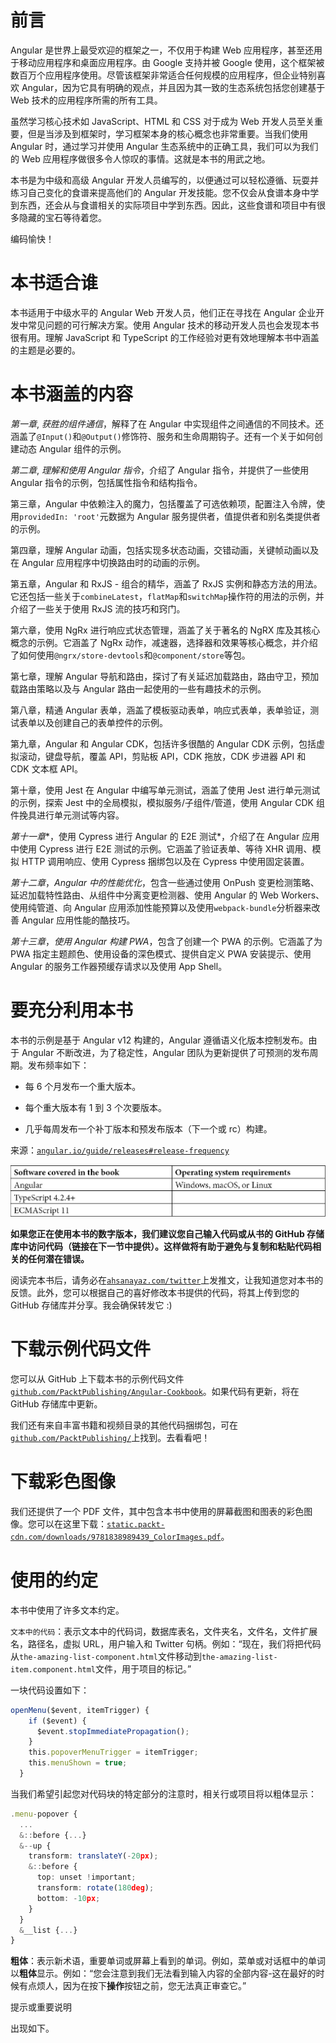 # 前言

Angular 是世界上最受欢迎的框架之一，不仅用于构建 Web 应用程序，甚至还用于移动应用程序和桌面应用程序。由 Google 支持并被 Google 使用，这个框架被数百万个应用程序使用。尽管该框架非常适合任何规模的应用程序，但企业特别喜欢 Angular，因为它具有明确的观点，并且因为其一致的生态系统包括您创建基于 Web 技术的应用程序所需的所有工具。

虽然学习核心技术如 JavaScript、HTML 和 CSS 对于成为 Web 开发人员至关重要，但是当涉及到框架时，学习框架本身的核心概念也非常重要。当我们使用 Angular 时，通过学习并使用 Angular 生态系统中的正确工具，我们可以为我们的 Web 应用程序做很多令人惊叹的事情。这就是本书的用武之地。

本书是为中级和高级 Angular 开发人员编写的，以便通过可以轻松遵循、玩耍并练习自己变化的食谱来提高他们的 Angular 开发技能。您不仅会从食谱本身中学到东西，还会从与食谱相关的实际项目中学到东西。因此，这些食谱和项目中有很多隐藏的宝石等待着您。

编码愉快！

# 本书适合谁

本书适用于中级水平的 Angular Web 开发人员，他们正在寻找在 Angular 企业开发中常见问题的可行解决方案。使用 Angular 技术的移动开发人员也会发现本书很有用。理解 JavaScript 和 TypeScript 的工作经验对更有效地理解本书中涵盖的主题是必要的。

# 本书涵盖的内容

*第一章*, *获胜的组件通信*，解释了在 Angular 中实现组件之间通信的不同技术。还涵盖了`@Input()`和`@Output()`修饰符、服务和生命周期钩子。还有一个关于如何创建动态 Angular 组件的示例。

*第二章*, *理解和使用 Angular 指令*，介绍了 Angular 指令，并提供了一些使用 Angular 指令的示例，包括属性指令和结构指令。

第三章，Angular 中依赖注入的魔力，包括覆盖了可选依赖项，配置注入令牌，使用`providedIn: 'root'`元数据为 Angular 服务提供者，值提供者和别名类提供者的示例。

第四章，理解 Angular 动画，包括实现多状态动画，交错动画，关键帧动画以及在 Angular 应用程序中切换路由时的动画的示例。

第五章，Angular 和 RxJS - 组合的精华，涵盖了 RxJS 实例和静态方法的用法。它还包括一些关于`combineLatest`，`flatMap`和`switchMap`操作符的用法的示例，并介绍了一些关于使用 RxJS 流的技巧和窍门。

第六章，使用 NgRx 进行响应式状态管理，涵盖了关于著名的 NgRX 库及其核心概念的示例。它涵盖了 NgRx 动作，减速器，选择器和效果等核心概念，并介绍了如何使用`@ngrx/store-devtools`和`@component/store`等包。

第七章，理解 Angular 导航和路由，探讨了有关延迟加载路由，路由守卫，预加载路由策略以及与 Angular 路由一起使用的一些有趣技术的示例。

第八章，精通 Angular 表单，涵盖了模板驱动表单，响应式表单，表单验证，测试表单以及创建自己的表单控件的示例。

第九章，Angular 和 Angular CDK，包括许多很酷的 Angular CDK 示例，包括虚拟滚动，键盘导航，覆盖 API，剪贴板 API，CDK 拖放，CDK 步进器 API 和 CDK 文本框 API。

第十章，使用 Jest 在 Angular 中编写单元测试，涵盖了使用 Jest 进行单元测试的示例，探索 Jest 中的全局模拟，模拟服务/子组件/管道，使用 Angular CDK 组件挽具进行单元测试等内容。

*第十一章**，使用 Cypress 进行 Angular 的 E2E 测试*，介绍了在 Angular 应用中使用 Cypress 进行 E2E 测试的示例。它涵盖了验证表单、等待 XHR 调用、模拟 HTTP 调用响应、使用 Cypress 捆绑包以及在 Cypress 中使用固定装置。

*第十二章*，*Angular 中的性能优化*，包含一些通过使用 OnPush 变更检测策略、延迟加载特性路由、从组件中分离变更检测器、使用 Angular 的 Web Workers、使用纯管道、向 Angular 应用添加性能预算以及使用`webpack-bundle`分析器来改善 Angular 应用性能的酷技巧。

*第十三章*，*使用 Angular 构建 PWA*，包含了创建一个 PWA 的示例。它涵盖了为 PWA 指定主题颜色、使用设备的深色模式、提供自定义 PWA 安装提示、使用 Angular 的服务工作器预缓存请求以及使用 App Shell。

# 要充分利用本书

本书的示例是基于 Angular v12 构建的，Angular 遵循语义化版本控制发布。由于 Angular 不断改进，为了稳定性，Angular 团队为更新提供了可预测的发布周期。发布频率如下：

+   每 6 个月发布一个重大版本。

+   每个重大版本有 1 到 3 个次要版本。

+   几乎每周发布一个补丁版本和预发布版本（下一个或 rc）构建。

来源：[`angular.io/guide/releases#release-frequency`](https://angular.io/guide/releases#release-frequency)

![](img/Table.jpg)

**如果您正在使用本书的数字版本，我们建议您自己输入代码或从书的 GitHub 存储库中访问代码（链接在下一节中提供）。这样做将有助于避免与复制和粘贴代码相关的任何潜在错误。**

阅读完本书后，请务必在[`ahsanayaz.com/twitter`](https://ahsanayaz.com/twitter)上发推文，让我知道您对本书的反馈。此外，您可以根据自己的喜好修改本书提供的代码，将其上传到您的 GitHub 存储库并分享。我会确保转发它 :)

# 下载示例代码文件

您可以从 GitHub 上下载本书的示例代码文件[`github.com/PacktPublishing/Angular-Cookbook`](https://github.com/PacktPublishing/Angular-Cookbook)。如果代码有更新，将在 GitHub 存储库中更新。

我们还有来自丰富书籍和视频目录的其他代码捆绑包，可在[`github.com/PacktPublishing/`](https://github.com/PacktPublishing/)上找到。去看看吧！

# 下载彩色图像

我们还提供了一个 PDF 文件，其中包含本书中使用的屏幕截图和图表的彩色图像。您可以在这里下载：[`static.packt-cdn.com/downloads/9781838989439_ColorImages.pdf`](https://static.packt-cdn.com/downloads/9781838989439_ColorImages.pdf)。

# 使用的约定

本书中使用了许多文本约定。

`文本中的代码`：表示文本中的代码词，数据库表名，文件夹名，文件名，文件扩展名，路径名，虚拟 URL，用户输入和 Twitter 句柄。例如：“现在，我们将把代码从`the-amazing-list-component.html`文件移动到`the-amazing-list-item.component.html`文件，用于项目的标记。”

一块代码设置如下：

```ts
openMenu($event, itemTrigger) {
    if ($event) {
      $event.stopImmediatePropagation();
    }
    this.popoverMenuTrigger = itemTrigger;
    this.menuShown = true;
  }
```

当我们希望引起您对代码块的特定部分的注意时，相关行或项目将以粗体显示：

```ts
.menu-popover {
  ...
  &::before {...}
  &--up {
    transform: translateY(-20px);
    &::before {
      top: unset !important;
      transform: rotate(180deg);
      bottom: -10px;
    }
  }
  &__list {...}
}
```

**粗体**：表示新术语，重要单词或屏幕上看到的单词。例如，菜单或对话框中的单词以**粗体**显示。例如：“您会注意到我们无法看到输入内容的全部内容-这在最好的时候有点烦人，因为在按下**操作**按钮之前，您无法真正审查它。”

提示或重要说明

出现如下。
